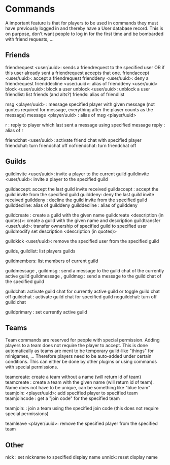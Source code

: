 # Commands

A important feature is that for players to be used in commands they must have previously logged
in and thereby have a User database record. This is on purpose, don't want people to log in for
the first time and be bombarded with friend requests, ...

## Friends

friendrequest <user/uuid>: sends a friendrequest to the specified user OR if this user
already sent a friendrequest accepts that one.
friendaccept <user/uuid>: accept a friendrequest
frienddeny <user/uuid>: deny a friendrequest
frienddecline <user/uuid>: alias of frienddeny <user/uuid>
block <user/uuid>: block a user
unblock <user/uuid>: unblock a user
friendlist: list friends (and alts?)
friends: alias of friendlist

msg <player/uuid> <message>: message specified player with given message (not quotes required
for message, everything after the player counts as the message)
message <player/uuid> <message>: alias of msg <player/uuid> <message>

r <message>: reply to player which last sent a message using specified message
reply <message>: alias of r <message>

friendchat <user/uuid>: activate friend chat with specified player
friendchat: turn friendchat off
nofriendchat: turn friendchat off


## Guilds

guildinvite <user/uuid>: invite a player to the current guild
guildinvite <guild> <user/uuid>: invite a player to the specified guild

guildaccept: accept the last guild invite received
guildaccept <guild>: accept the guild invite from the specified guild
guilddeny: deny the last guild invite received
guilddeny <guild>: decline the guild invite from the specified guild
guilddecline: alias of guilddeny
guilddecline <guild>: alias of guilddeny <guild>

guildcreate <name>: create a guild with the given name
guildcreate <name> <description (in quotes)>: create a guild with the given name and description
guildtransfer <guild> <user/uuid>: transfer ownership of specified guild to specified user
guildmodify set description <description (in quotes)>

guildkick <guild> <user/uuid>: remove the specified user from the specified guild

guilds, guildlist: list players guilds

guildmembers: list members of current guild

guildmessage <message>, guildmsg <message>: send a message to the guild chat of the currently active guild
guildmessage <guild> <message>, guildmsg <guild> <message>: send a message to the guild chat of the specified guild

guildchat: activate guild chat for currently active guild or toggle guild chat off
guildchat <guild>: activate guild chat for specified guild
noguildchat: turn off guild chat

guildprimary <guild>: set currently active guild

## Teams

Team commands are reserved for people with special permission. Adding players to a team
does not require the player to accept. This is done automatically as teams are ment to be
temporary guild-like "things" for minigames, ... Therefore players need to be auto-added
under certain conditions. This can either be done by other plugins or using commands with
special permissions.

teamcreate: create a team without a name (will return id of team)
teamcreate <name>: create a team with the given name (will return id of team). Name does not
have to be unique, can be something like "blue team"
teamjoin: <team-id> <player/uuid>: add specified player to specified team
teamjoincode <team-id>: get a "join code" for the specified team

teamjoin: <join-code>: join a team using the specified join code (this does not require special permissions)

teamleave <team-id> <player/uuid>: remove the specified player from the specified team


## Other

nick <display-name>: set nickname to specified display name
unnick: reset display name
